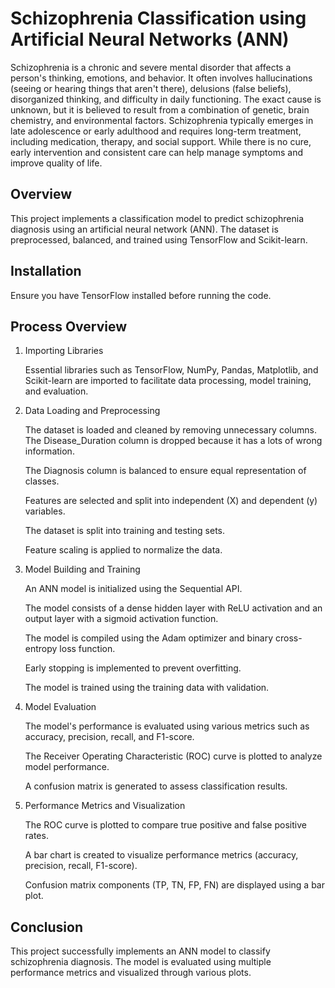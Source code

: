 # Schizophrenia Classification using Artificial Neural Networks (ANN)

Schizophrenia is a chronic and severe mental disorder that affects a person's thinking, emotions, and behavior. It often involves hallucinations (seeing or hearing things that aren't there), delusions (false beliefs), disorganized thinking, and difficulty in daily functioning. The exact cause is unknown, but it is believed to result from a combination of genetic, brain chemistry, and environmental factors. Schizophrenia typically emerges in late adolescence or early adulthood and requires long-term treatment, including medication, therapy, and social support. While there is no cure, early intervention and consistent care can help manage symptoms and improve quality of life.

## Overview

This project implements a classification model to predict schizophrenia diagnosis using an artificial neural network (ANN). The dataset is preprocessed, balanced, and trained using TensorFlow and Scikit-learn.

## Installation

Ensure you have TensorFlow installed before running the code.

## Process Overview

1. Importing Libraries

      Essential libraries such as TensorFlow, NumPy, Pandas, Matplotlib, and Scikit-learn are imported to facilitate data processing, model training, and evaluation.

2. Data Loading and Preprocessing

      The dataset is loaded and cleaned by removing unnecessary columns. The Disease_Duration column is dropped because it has a lots of wrong information.
      
      The Diagnosis column is balanced to ensure equal representation of classes.
      
      Features are selected and split into independent (X) and dependent (y) variables.
      
      The dataset is split into training and testing sets.
      
      Feature scaling is applied to normalize the data.

3. Model Building and Training

      An ANN model is initialized using the Sequential API.
      
      The model consists of a dense hidden layer with ReLU activation and an output layer with a sigmoid activation function.
      
      The model is compiled using the Adam optimizer and binary cross-entropy loss function.
      
      Early stopping is implemented to prevent overfitting.
      
      The model is trained using the training data with validation.

4. Model Evaluation

      The model's performance is evaluated using various metrics such as accuracy, precision, recall, and F1-score.
      
      The Receiver Operating Characteristic (ROC) curve is plotted to analyze model performance.
      
      A confusion matrix is generated to assess classification results.

5. Performance Metrics and Visualization

      The ROC curve is plotted to compare true positive and false positive rates.
  
      A bar chart is created to visualize performance metrics (accuracy, precision, recall, F1-score).
      
      Confusion matrix components (TP, TN, FP, FN) are displayed using a bar plot.

## Conclusion

This project successfully implements an ANN model to classify schizophrenia diagnosis. The model is evaluated using multiple performance metrics and visualized through various plots.
